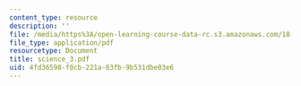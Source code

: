 ```yaml
---
content_type: resource
description: ''
file: /media/https%3A/open-learning-course-data-rc.s3.amazonaws.com/18-996-random-matrix-theory-and-its-applications-spring-2004/4fd36598f0cb221a83fb9b531dbe03e6_science_3.pdf
file_type: application/pdf
resourcetype: Document
title: science_3.pdf
uid: 4fd36598-f0cb-221a-83fb-9b531dbe03e6
---
```

